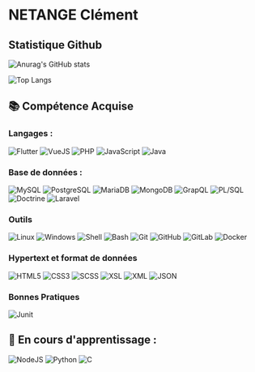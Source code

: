 # NETANGE Clément

## Statistique Github

![Anurag's GitHub stats](https://github-readme-stats.vercel.app/api?username=clem-png&show_icons=true&theme=tokyonight)

![Top Langs](https://github-readme-stats.vercel.app/api/top-langs/?username=EtiqueKevin&size_weight=0.5&count_weight=0.5&theme=tokyonight)

## 📚 Compétence Acquise

### Langages : 

![Flutter](https://img.shields.io/badge/Flutter-02569B?logo=flutter&logoColor=white)
![VueJS](https://img.shields.io/badge/VueJS-4FC08D?logo=vue.js&logoColor=white)
![PHP](https://img.shields.io/badge/PHP-777BB4?logo=php&logoColor=white)
![JavaScript](https://img.shields.io/badge/JavaScript-F7DF1E?logo=javascript&logoColor=black)
![Java](https://img.shields.io/badge/Java-007396?logo=java&logoColor=white)

### Base de données : 

![MySQL](https://img.shields.io/badge/MySQL-4479A1?logo=mysql&logoColor=white)
![PostgreSQL](https://img.shields.io/badge/PostgreSQL-4169E1?logo=postgresql&logoColor=white)
![MariaDB](https://img.shields.io/badge/MariaDB-003545?logo=mariadb&logoColor=white)
![MongoDB](https://img.shields.io/badge/MongoDB-47A248?logo=mongodb&logoColor=white)
![GrapQL](https://img.shields.io/badge/GraphQL-E10098?logo=graphql&logoColor=white)
![PL/SQL](https://img.shields.io/badge/PL/SQL-336791?logo=oracle&logoColor=white)
![Doctrine](https://img.shields.io/badge/Doctrine-FC6A31?logo=doctrine&logoColor=white)
![Laravel](https://img.shields.io/badge/Laravel-FF2D20?logo=laravel&logoColor=white)

### Outils

![Linux](https://img.shields.io/badge/Linux-FCC624?logo=linux&logoColor=black)
![Windows](https://img.shields.io/badge/Windows-0078D6?logo=windows&logoColor=white)
![Shell](https://img.shields.io/badge/Shell-4EAA25?logo=gnubash&logoColor=white)
![Bash](https://img.shields.io/badge/Bash-4EAA25?logo=gnubash&logoColor=black)
![Git](https://img.shields.io/badge/Git-F05032?logo=git&logoColor=white)
![GitHub](https://img.shields.io/badge/GitHub-181717?logo=github&logoColor=white)
![GitLab](https://img.shields.io/badge/GitLab-FC6D26?logo=gitlab&logoColor=white)
![Docker](https://img.shields.io/badge/Docker-2496ED?logo=docker&logoColor=white)

### Hypertext et format de données

![HTML5](https://img.shields.io/badge/HTML-E34F26?logo=html5&logoColor=white)
![CSS3](https://img.shields.io/badge/CSS3-1572B6?logo=css3&logoColor=white)
![SCSS](https://img.shields.io/badge/SCSS-CC6699?logo=sass&logoColor=white)
![XSL](https://img.shields.io/badge/XSL-FF6600?logo=w3c&logoColor=white)
![XML](https://img.shields.io/badge/XML-005FAD?logo=xml&logoColor=white)
![JSON](https://img.shields.io/badge/JSON-000000?logo=json&logoColor=white)

### Bonnes Pratiques

![Junit](https://img.shields.io/badge/Junit-25A162?logo=junit5&logoColor=white)

## 🌱 En cours d'apprentissage :

![NodeJS](https://img.shields.io/badge/NodeJS-339933?logo=node.js&logoColor=white)
![Python](https://img.shields.io/badge/Python-3776AB?logo=python&logoColor=white)
![C](https://img.shields.io/badge/C-A8B9CC?logo=c&logoColor=white)

<!--
**clem-png/clem-png** is a ✨ _special_ ✨ repository because its `README.md` (this file) appears on your GitHub profile.

Here are some ideas to get you started:

- 🔭 I’m currently working on ...
- 🌱 I’m currently learning ...
- 👯 I’m looking to collaborate on ...
- 🤔 I’m looking for help with ...
- 💬 Ask me about ...
- 📫 How to reach me: ...
- 😄 Pronouns: ...
- ⚡ Fun fact: ...
-->
